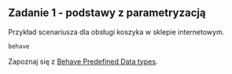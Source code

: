 ## Zadanie 1 - podstawy z parametryzacją

Przykład scenariusza dla obsługi koszyka w sklepie internetowym.

```bash
behave
```

Zapoznaj się z [Behave Predefined Data types](https://behave.readthedocs.io/en/stable/parse_builtin_types.html).
